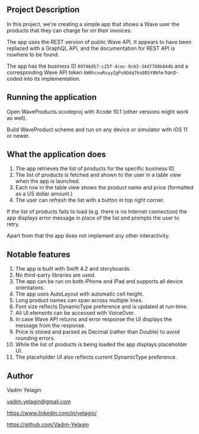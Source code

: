 ## Project Description

In this project, we're creating a simple app that shows a Wave user the products that they can charge for on their invoices. 

The app uses the REST version of public Wave API. It appears to have been replaced with a GraphQL API, and the documentation for REST API is nowhere to be found.

The app has the business ID `89746d57-c25f-4cec-9c63-34d7780b044b` and a corresponding Wave API token `6W9hcvwRvyyZgPu9Odq7ko8DSY8Nfm` hard-coded into its implementation.

## Running the application

Open WaveProducts.xcodeproj with Xcode 10.1 (other versions might work as well).

Build WaveProduct scheme and run on any device or simulator with iOS 11 or newer.

## What the application does

1. The app retrieves the list of products for the specific business ID.
1. The list of products is fetched and shown to the user in a table view when the app is launched.
1. Each row in the table view shows the product name and price (formatted as a US dollar amount.)
1. The user can refresh the list with a button in top right corner.

If the list of products fails to load (e.g. there is no Internet connection) the app displays error message in place of the list and prompts the user to retry.

Apart from that the app does not implement any other interactivity.

## Notable features

1. The app is built with Swift 4.2 and storyboards.
1. No third-party libraries are used.
1. The app can be run on both iPhone and iPad and supports all device orientatons.
1. The app uses AutoLayout with automatic cell height.
1. Long product names can span across multiple lines.
1. Font size reflects DynamicType preference and is updated at run-time.
1. All UI elements can be accessed with VoiceOver.
1. In case Wave API returns and error response the UI displays the message from the response.
1. Price is stored and parsed as Decimal (rather than Double) to avoid rounding errors.
1. While the list of products is being loaded the app displays placeholder UI.
1. The placeholder UI also reflects current DynamicType preference.

## Author

Vadim Yelagin

vadim.yelagin@gmail.com

https://www.linkedin.com/in/yelagin/

https://github.com/Vadim-Yelagin
